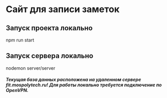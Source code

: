 # Сайт для записи заметок

## Запуск проекта локально
npm run start

## Запуск сервера локально
nodemon server/server

##### Текущая база данных расположена на удаленном сервере fit.mospolytech.ru! Для работы локально требуется подключение по OpenVPN.
